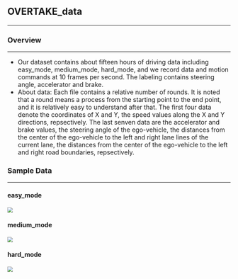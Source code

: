 ## OVERTAKE_data

------

### Overview

------

- Our dataset contains about fifteen hours of driving data including easy_mode, medium_mode, hard_mode, and we record data and motion commands at 10 frames per second. The labeling contains steering angle, accelerator and brake.
- About data: Each file contains a relative number of rounds. It is noted that a round means a process from the starting point to the end point, and it is relatively easy to understand after that. The first four data denote the coordinates of X and Y,  the speed values along the X and Y directions, repsectively. The last senven data are the accelerator and brake values, the steering angle of the ego-vehicle,  the distances from the center of the ego-vehicle to the left and right lane lines of the current lane,  the distances from the center of the ego-vehicle to the left and right road boundaries, repsectively.



### Sample Data

------ 

#### easy_mode 

<img src="E:\wendang\data_2\Sample_png\simple_mode.png" style="zoom:75%;" />



#### medium_mode

<img src="E:\wendang\data_2\Sample_png\medium_mode.png" style="zoom:75%;" />



#### hard_mode

<img src="E:\wendang\data_2\Sample_png\hard_mode.png" style="zoom:75%;" />

